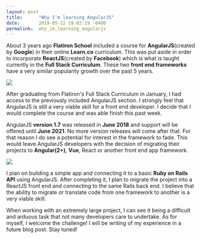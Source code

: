 ```yaml
---
layout: post
title:      "Why I'm learning AngularJS"
date:       2019-05-12 19:02:19 -0400
permalink:  why_im_learning_angularjs
---
```


About 3 years ago **Flatiron School** included a course for **AngularJS**(created by **Google**) in their online **Learn.co** curriculum. This was put aside in order to incorporate **ReactJS**(created by **Facebook**) which is what is taught currently in the **Full Stack Curriculum**. These two **front end frameworks** have a very similar popularity growth over the past 5 years.

![](https://www.moveoapps.com/blog/wp-content/uploads/2018/07/angularjs-vs-reactjs.png)

After graduating from Flatiron's Full Stack Curriculum in January, I had access to the previously included AngularJS section. I strongly feel that AngularJS is still a very viable skill for a front end developer. I decide that I would complete the course and was able finish this past week.

AngularJS **version 1.7** was released in **June 2018** and support will be offered until **June 2021**. No more version releases will come after that. For that reason I do see a potential for interest in the framework to fade. This would leave AngularJS developers with the decision of migrating their projects to **Angular(2+)**, **Vue**, React or another front end app framework.


![](https://cdn.buttercms.com/mm1EznBASzORrNJ9yV9a)

I plan on building a simple app and connecting it to a basic **Ruby on Rails API** using AngularJS. After completing it, I plan to migrate the project into a ReactJS front end and connecting to the same Rails back end. I believe that the ability to migrate or translate code from one framework to another is a very viable skill.

When working with an extremely large project, I can see it being a difficult and arduous task that not many developers care to undertake. As for myself, I welcome the challenge! I will be writing of my experience in a future blog post. Stay tuned!

